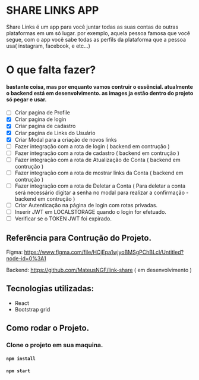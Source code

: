 # SHARE LINKS APP

Share Links é um app para você juntar todas as suas contas de outras plataformas em um só lugar.
por exemplo, aquela pessoa famosa que você segue, com o app você sabe todas as perfils da plataforma que a pessoa usa( instagram, facebook, e etc...)  

# O que falta fazer?

#### bastante coisa, mas por enquanto vamos contruir o essêncial. atualmente o backend está em desenvolvimento. as images ja estão dentro do projeto só pegar e usar.

- [ ] Criar pagina de Profile
- [x] Criar pagina de login
- [x] Criar pagina de cadastro
- [X] Criar pagina de Links do Usuário
- [x] Criar Modal para a criação de novos links
- [ ] Fazer integração com a rota de login ( backend  em contrução ) 
- [ ] Fazer integração com a rota de cadastro ( backend em contrução )
- [ ] Fazer integração com a rota de Atualização de Conta ( backend em contrução ) 
- [ ] Fazer integração com a rota de mostrar links da Conta ( backend em contrução ) 
- [ ] Fazer integração com a rota de Deletar a Conta ( Para deletar a conta será necessário digitar a senha no modal para realizar a confirmação - backend em contrução )
- [ ] Criar Autenticação na página de login com rotas privadas.
- [ ] Inserir JWT em LOCALSTORAGE quando o login for efetuado.
- [ ] Verificar se o TOKEN JWT foi expirado.

## Referência para Contrução do Projeto.

Figma:
https://www.figma.com/file/HCjEpa1wjyoBMSgPChBLcI/Untitled?node-id=0%3A1

Backend:
https://github.com/MateusNGF/link-share ( em desenvolvimento ) 

## Tecnologias utilizadas:

- React 
- Bootstrap grid


## Como rodar o Projeto.

### Clone o projeto em sua maquina.

####  `npm install`

#### `npm start`